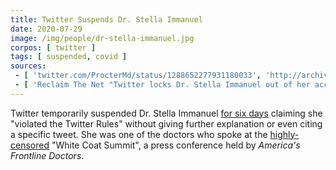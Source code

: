 ```yaml
---
title: Twitter Suspends Dr. Stella Immanuel
date: 2020-07-29
image: /img/people/dr-stella-immanuel.jpg
corpos: [ twitter ]
tags: [ suspended, covid ]
sources:
 - [ 'twitter.com/ProcterMd/status/1288652277931180033', 'http://archive.is/CJBwi' ]
 - [ 'Reclaim The Net "Twitter locks Dr. Stella Immanuel out of her account for six days" by Tom Parker (29 Jul 2020)', 'https://reclaimthenet.org/twitter-locks-dr-stella-immanuel-account/' ]
---
```


Twitter temporarily suspended Dr. Stella Immanuel [for six days](notice.jpg)
claiming she "violated the Twitter Rules" without giving further explanation or
even citing a specific tweet. She was one of the doctors who spoke at the
[highly-censored](/events/white-coat-summit/) "White Coat Summit", a press
conference held by _America's Frontline Doctors_.

